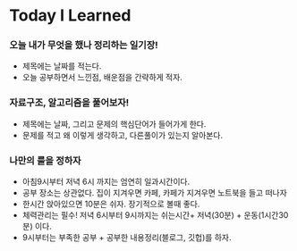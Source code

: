 # Today I Learned


### 오늘 내가 무엇을 했나 정리하는 일기장!
- 제목에는 날짜를 적는다.
- 오늘 공부하면서 느낀점, 배운점을 간략하게 적자.
### 자료구조, 알고리즘을 풀어보자!
- 제목에는 날짜, 그리고 문제의 핵심단어가 들어가게 한다.
- 문제를 적고 왜 이렇게 생각하고, 다른풀이가 있는지 알아본다.

### 나만의 룰을 정하자
- 아침9시부터 저녁 6시 까지는 엄연히 일과시간이다.
- 공부 장소는 상관없다. 집이 지겨우면 카페, 카페가 지겨우면 노트북을 들고 떠나자
- 한시간 앉아있으면 10분은 쉬자. 장기적으로 볼때 좋다.
- 체력관리는 필수! 저녁 6시부터 9시까지는 쉬는시간+ 저녁(30분) + 운동(1시간30분) 이다. 
- 9시부터는 부족한 공부 + 공부한 내용정리(블로그, 깃헙)를 하자.
